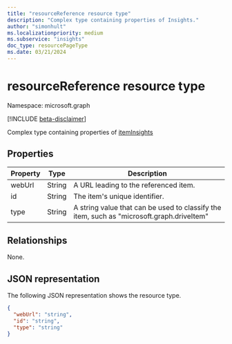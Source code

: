 ```yaml
---
title: "resourceReference resource type"
description: "Complex type containing properties of Insights."
author: "simonhult"
ms.localizationpriority: medium
ms.subservice: "insights"
doc_type: resourcePageType
ms.date: 03/21/2024
---
```


# resourceReference resource type

Namespace: microsoft.graph

[!INCLUDE [beta-disclaimer](../../includes/beta-disclaimer.md)]

Complex type containing properties of [itemInsights](iteminsights.md)

## Properties

| Property      | Type      | Description  |
| ------------- |-----------| -------------|
| webUrl      	| String	| A URL leading to the referenced item. |
| id     		| String    | The item's unique identifier.           |
| type 			| String   	| A string value that can be used to classify the item, such as "microsoft.graph.driveItem" |

## Relationships
None.

## JSON representation

The following JSON representation shows the resource type.
<!-- {
  "blockType": "resource",
  "optionalProperties": [
  ],
  "@odata.type": "microsoft.graph.resourceReference"
}-->
```json
{
  "webUrl": "string",
  "id": "string",
  "type": "string"
}
```


